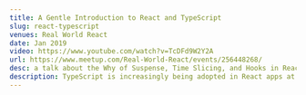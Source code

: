 ```yaml
---
title: A Gentle Introduction to React and TypeScript
slug: react-typescript
venues: Real World React
date: Jan 2019
video: https://www.youtube.com/watch?v=TcDFd9W2Y2A
url: https://www.meetup.com/Real-World-React/events/256448268/
desc: a talk about the Why of Suspense, Time Slicing, and Hooks in React
description: TypeScript is increasingly being adopted in React apps at scale, from AirBnb to Shopify to Atlassian. In this live coding talk, we walk through best practices and introduce everything you need to know to get started, WITHOUT getting lost in arcane generic type logic!
---
```


